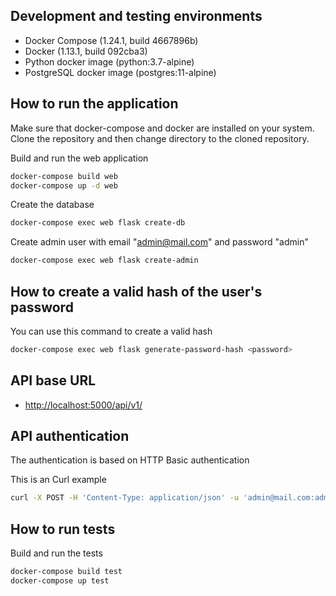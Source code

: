 ## Development and testing environments

  - Docker Compose (1.24.1, build 4667896b)
  - Docker  (1.13.1, build 092cba3)
  - Python docker image (python:3.7-alpine)
  - PostgreSQL docker image (postgres:11-alpine)


## How to run the application

Make sure that docker-compose and docker are installed on your system. Clone the repository and then change directory to the cloned repository.

Build and run the web application

```sh
docker-compose build web
docker-compose up -d web
```

Create the database

```sh
docker-compose exec web flask create-db
```

Create admin user with email "admin@mail.com" and password "admin"

```sh
docker-compose exec web flask create-admin
```

## How to create a valid hash of the user's password

You can use this command to create a valid hash

```sh
docker-compose exec web flask generate-password-hash <password>
```

## API base URL

- [http://localhost:5000/api/v1/](http://localhost:5000/api/v1/)

## API authentication

The authentication is based on HTTP Basic authentication

This is an Curl example

```sh
curl -X POST -H 'Content-Type: application/json' -u 'admin@mail.com:admin' -d '{"name": "Project"}' http://localhost:5000/api/v1/project
```

## How to run tests

Build and run the tests

```sh
docker-compose build test
docker-compose up test
```
